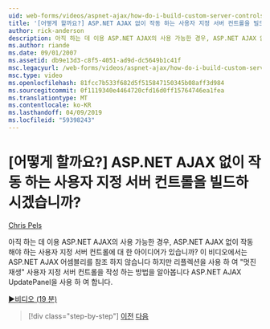 ```yaml
---
uid: web-forms/videos/aspnet-ajax/how-do-i-build-custom-server-controls-that-work-with-or-without-aspnet-ajax
title: '[어떻게 할까요?] ASP.NET AJAX 없이 작동 하는 사용자 지정 서버 컨트롤을 빌드하 시겠습니까? | Microsoft 문서'
author: rick-anderson
description: 아직 하는 데 이용 ASP.NET AJAX의 사용 가능한 경우, ASP.NET AJAX 없이 작동 해야 하는 사용자 지정 서버 컨트롤에 대 한 아이디어를 해야 하는 중...
ms.author: riande
ms.date: 09/01/2007
ms.assetid: db9e13d3-c8f5-4051-ad9d-dc5649b1c41f
msc.legacyurl: /web-forms/videos/aspnet-ajax/how-do-i-build-custom-server-controls-that-work-with-or-without-aspnet-ajax
msc.type: video
ms.openlocfilehash: 81fcc7b533f682d5f515847150345b08aff3d984
ms.sourcegitcommit: 0f1119340e4464720cfd16d0ff15764746ea1fea
ms.translationtype: MT
ms.contentlocale: ko-KR
ms.lasthandoff: 04/09/2019
ms.locfileid: "59398243"
---
```

# <a name="how-do-i-build-custom-server-controls-that-work-with-or-without-aspnet-ajax"></a>[어떻게 할까요?] ASP.NET AJAX 없이 작동 하는 사용자 지정 서버 컨트롤을 빌드하 시겠습니까?

[Chris Pels](https://twitter.com/chrispels)

아직 하는 데 이용 ASP.NET AJAX의 사용 가능한 경우, ASP.NET AJAX 없이 작동 해야 하는 사용자 지정 서버 컨트롤에 대 한 아이디어가 있습니까? 이 비디오에서는 ASP.NET AJAX 어셈블리를 참조 하지 않습니다 하지만 리플렉션을 사용 하 여 "멋진 재생" 사용자 지정 서버 컨트롤을 작성 하는 방법을 알아봅니다 ASP.NET AJAX UpdatePanel을 사용 하 여 합니다.

[&#9654;비디오 (19 분)](https://channel9.msdn.com/Blogs/ASP-NET-Site-Videos/how-do-i-build-custom-server-controls-that-work-with-or-without-aspnet-ajax)

> [!div class="step-by-step"]
> [이전](how-do-i-create-an-aspnet-ajax-extender-from-scratch.md)
> [다음](how-do-i-associate-ajax-client-behavior-with-an-aspnet-server-control.md)
